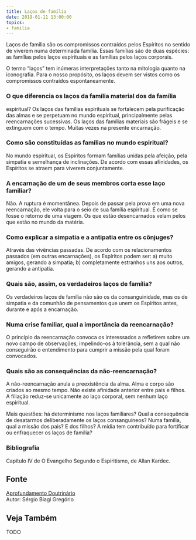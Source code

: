 ```yaml
---
title: Laços de família
date: 2019-01-11 13:00:00
topics: 
- familia
---
```


Laços de família são os compromissos contraídos pelos Espíritos no sentido de
viverem numa determinada família. Essas famílias são de duas espécies: as
famílias pelos laços espirituais e as famílias pelos laços corporais.

O termo “laços” tem inúmeras interpretações tanto na mitologia quanto na
iconografia. Para o nosso propósito, os laços devem ser vistos como os
compromissos contraídos espontaneamente.

### O que diferencia os laços da família material dos da família
espiritual?
Os laços das famílias espirituais se fortalecem pela purificação das
almas e se perpetuam no mundo espiritual, principalmente pelas
reencarnações sucessivas. Os laços das famílias materiais são frágeis e
se extinguem com o tempo. Muitas vezes na presente encarnação.

### Como são constituídas as famílias no mundo espiritual?
No mundo espiritual, os Espíritos formam famílias unidas pela afeição,
pela simpatia e semelhança de inclinações. De acordo com essas
afinidades, os Espíritos se atraem para viverem conjuntamente.

### A encarnação de um de seus membros corta esse laço familiar?
Não. A ruptura é momentânea. Depois de passar pela prova em uma nova
reencarnação, ele volta para o seio de sua família espiritual. É como se
fosse o retorno de uma viagem. Os que estão desencarnados velam pelos
que estão no mundo da matéria.

### Como explicar a simpatia e a antipatia entre os cônjuges?
Através das vivências passadas. De acordo com os relacionamentos
passados (em outras encarnações), os Espíritos podem ser: a) muito
amigos, gerando a simpatia; b) completamente estranhos uns aos outros,
gerando a antipatia.

### Quais são, assim, os verdadeiros laços de família?
Os verdadeiros laços de família não são os da consanguinidade, mas os de
simpatia e da comunhão de pensamentos que unem os Espíritos antes,
durante e após a encarnação.

### Numa crise familiar, qual a importância da reencarnação?
O princípio da reencarnação convoca os interessados a refletirem sobre
um novo campo de observações, impelindo-os à tolerância, sem a qual não
conseguirão o entendimento para cumprir a missão pela qual foram
convocados.

### Quais são as consequências da não-reencarnação?
A não-reencarnação anula a preexistência da alma. Alma e corpo são
criados ao mesmo tempo. Não existe afinidade anterior entre pais e
filhos. A filiação reduz-se unicamente ao laço corporal, sem nenhum laço
espiritual.

Mais questões: há determinismo nos laços familiares? Qual a
consequência de desatarmos deliberadamente os laços consanguíneos? Numa
família, qual a missão dos pais? E dos filhos? A mídia tem contribuído
para fortificar ou enfraquecer os laços de família?

### Bibliografia
Capítulo IV de O Evangelho Segundo o Espiritismo, de Allan Kardec.

## Fonte
[Aprofundamento Doutrinário](https://sites.google.com/view/aprofundamentodoutrinario/laços-de-família)  
Autor: Sérgio Biagi Gregório



## Veja Também
TODO


